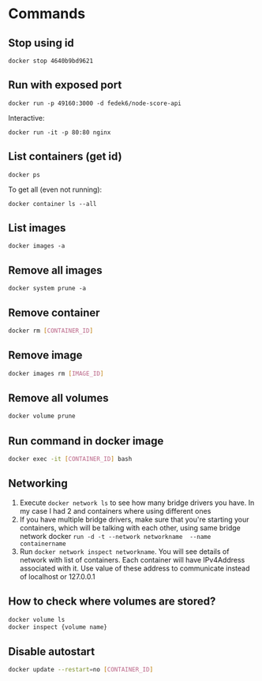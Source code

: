 # Commands

## Stop using id

```
docker stop 4640b9bd9621
```

## Run with exposed port

```
docker run -p 49160:3000 -d fedek6/node-score-api
```

Interactive:

```
docker run -it -p 80:80 nginx
```

## List containers (get id)

```
docker ps
```

To get all (even not running):

```
docker container ls --all
```

## List images

```
docker images -a
```

## Remove all images

```
docker system prune -a
```

## Remove container

```bash
docker rm [CONTAINER_ID]
```

## Remove image

```bash
docker images rm [IMAGE_ID]
```

## Remove all volumes

```bash
docker volume prune
```

## Run command in docker image

```bash
docker exec -it [CONTAINER_ID] bash
```

## Networking

1. Execute `docker network ls` to see how many bridge drivers you have. In my case I had 2 and containers where using different ones
2. If you have multiple bridge drivers, make sure that you're starting your containers, which will be talking with each other, using same bridge network docker `run -d -t --network networkname  --name containername`
3. Run `docker network inspect networkname`. You will see details of network with list of containers. Each container will have IPv4Address associated with it. Use value of these address to communicate instead of localhost or 127.0.0.1

## How to check where volumes are stored?

```bash
docker volume ls
docker inspect {volume name}
```

## Disable autostart

```bash
docker update --restart=no [CONTAINER_ID]
```